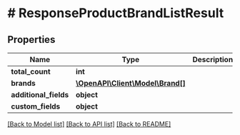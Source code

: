 # # ResponseProductBrandListResult

## Properties

Name | Type | Description | Notes
------------ | ------------- | ------------- | -------------
**total_count** | **int** |  | [optional]
**brands** | [**\OpenAPI\Client\Model\Brand[]**](Brand.md) |  | [optional]
**additional_fields** | **object** |  | [optional]
**custom_fields** | **object** |  | [optional]

[[Back to Model list]](../../README.md#models) [[Back to API list]](../../README.md#endpoints) [[Back to README]](../../README.md)
